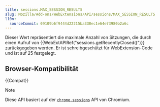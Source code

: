 ```yaml
---
title: sessions.MAX_SESSION_RESULTS
slug: Mozilla/Add-ons/WebExtensions/API/sessions/MAX_SESSION_RESULTS
l10n:
  sourceCommit: 09109b6f9444d22215ba330ec1e64e73980b2a6c
---
```


Dieser Wert repräsentiert die maximale Anzahl von Sitzungen, die durch einen Aufruf von {{WebExtAPIRef("sessions.getRecentlyClosed()")}} zurückgegeben werden. Er ist schreibgeschützt für WebExtension-Code und ist auf 25 festgelegt.

## Browser-Kompatibilität

{{Compat}}

> [!NOTE]
> Diese API basiert auf der [`chrome.sessions`](https://developer.chrome.com/docs/extensions/reference/api/sessions) API von Chromium.

<!--
// Urheberrecht 2015 The Chromium Authors. Alle Rechte vorbehalten.
//
// Weitergabe und Verwendung in Quell- und Binärformen, mit oder ohne
// Modifikation, sind unter den folgenden Bedingungen gestattet:
//
//    * Weitergaben des Quellcodes müssen das obige Urheberrecht
// den Hinweis, diese Liste von Bedingungen und den folgenden Haftungsausschluss
// enthalten.
//    * Weitergaben in binärer Form müssen das obige
// Urheberrecht, den Hinweis und die folgende Haftungsausschluss
// in der Dokumentation und/oder anderen Materialien, die mit der
// Verteilung bereitgestellt werden, enthalten.
//    * Weder der Name Google Inc. noch die Namen seiner
// Mitwirkenden dürfen zur Unterstützung oder Bewerbung von Produkten, die aus
// dieser Software abgeleitet wurden, ohne vorherige schriftliche Genehmigung verwendet werden.
//
// DIESE SOFTWARE WIRD VON DEN COPYRIGHTINHABERN UND MITWIRKENDEN
// "WIE BESEHEN" BEREITGESTELLT UND JEGLICHE AUSDRÜCKLICHE ODER IMPLIZIERTE GEWÄHRLEISTUNGEN, EINSCHLIESSLICH, ABER NICHT
// BESCHRÄNKT AUF DIE GEWÄHRLEISTUNGEN DER MARKTGÄNGIGKEIT UND DER EIGNUNG FÜR EINEN
// BESTIMMTEN ZWECK, WERDEN ABGELEHNT. IN KEINEM FALL SIND DIE RECHTSINHABER ODER MITWIRKENDE HAFTBAR FÜR JEGLICHE DIREKTE, INDIREKTE, ZUFÄLLIGE,
// BESONDERE, EXEMPLARISCHE ODER FOLGESCHÄDEN (EINSCHLIESSLICH, ABER NICHT
// BESCHRÄNKT AUF, DIE BESCHAFFUNG VON ERSATZWAREN ODER -DIENSTLEISTUNGEN; NUTZUNGSVERLUST, DATENVERLUST ODER GEWINNVERLUST; ODER GESCHÄFTSUNTERBRECHUNG) WIE AUCH IMMER VERURSACHT UND AUFGRUND JEGLICHER
// HAFTUNGSTHEORIEN, OB IN VERTRAG, STRIKTER HAFTUNG ODER UNERLAUBTER HANDLUNG
// (EINSCHLIESSLICH FAHRLÄSSIGKEIT ODER ANDERWEITIG), DIE AUF IRGENDEINE WEISE AUS DER NUTZUNG DIESER SOFTWARE
// RESULTIEREN, SELBST WENN AUF DIE MÖGLICHKEIT SOLCHER SCHÄDEN HINGEWIESEN WURDE.
-->
